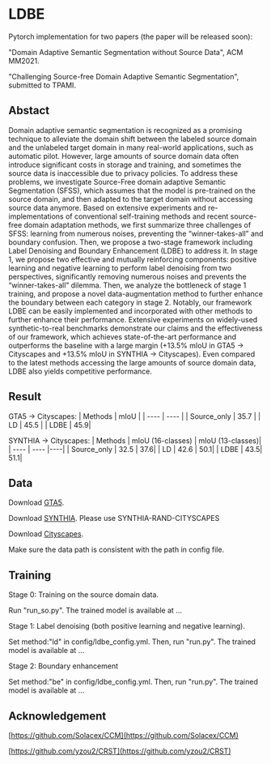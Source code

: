 # LDBE
Pytorch implementation for two papers (the paper will be released soon):

"Domain Adaptive Semantic Segmentation without Source Data", ACM MM2021.

"Challenging Source-free Domain Adaptive Semantic Segmentation", submitted to TPAMI.

## Abstact 
Domain adaptive semantic segmentation is recognized as a promising technique to alleviate the domain shift between the
labeled source domain and the unlabeled target domain in many real-world applications, such as automatic pilot. However, large
amounts of source domain data often introduce significant costs in storage and training, and sometimes the source data is inaccessible
due to privacy policies. To address these problems, we investigate Source-Free domain adaptive Semantic Segmentation (SFSS),
which assumes that the model is pre-trained on the source domain, and then adapted to the target domain without accessing source
data anymore. Based on extensive experiments and re-implementations of conventional self-training methods and recent source-free
domain adaptation methods, we first summarize three challenges of SFSS: learning from numerous noises, preventing the
“winner-takes-all” and boundary confusion. Then, we propose a two-stage framework including Label Denoising and Boundary
Enhancement (LDBE) to address it. In stage 1, we propose two effective and mutually reinforcing components: positive learning and
negative learning to perform label denoising from two perspectives, significantly removing numerous noises and prevents the
“winner-takes-all” dilemma. Then, we analyze the bottleneck of stage 1 training, and propose a novel data-augmentation method to
further enhance the boundary between each category in stage 2. Notably, our framework LDBE can be easily implemented and
incorporated with other methods to further enhance their performance. Extensive experiments on widely-used synthetic-to-real
benchmarks demonstrate our claims and the effectiveness of our framework, which achieves state-of-the-art performance and
outperforms the baseline with a large margin (+13.5% mIoU in GTA5 → Cityscapes and +13.5% mIoU in SYNTHIA → Cityscapes).
Even compared to the latest methods accessing the large amounts of source domain data, LDBE also yields competitive performance.

## Result
GTA5 -> Cityscapes:
|  Methods   | mIoU  |
|  ----  | ----  |
| Source_only | 35.7 |
| LD  | 45.5 |
| LDBE | 45.9|

SYNTHIA -> Cityscapes:
|  Methods   | mIoU (16-classes) | mIoU (13-classes)|
|  ----  | ----  |----|
| Source_only | 32.5 | 37.6|
| LD  | 42.6 | 50.1|
| LDBE | 43.5| 51.1|

## Data

Download [GTA5](https://download.visinf.tu-darmstadt.de/data/from_games/).

Download [SYNTHIA](http://synthia-dataset.net/). Please use SYNTHIA-RAND-CITYSCAPES

Download [Cityscapes](https://www.cityscapes-dataset.com/).

Make sure the data path is consistent with the path in config file.


## Training

Stage 0: Training on the source domain data.

Run "run_so.py". The trained model is available at ...

Stage 1: Label denoising (both positive learning and negative learning).

Set method:"ld" in config/ldbe_config.yml. Then, run "run.py". The trained model is available at ...

Stage 2: Boundary enhancement

Set method:"be" in config/ldbe_config.yml. Then, run "run.py". The trained model is available at ...

## Acknowledgement

[https://github.com/Solacex/CCM](https://github.com/Solacex/CCM)

[https://github.com/yzou2/CRST](https://github.com/yzou2/CRST)
